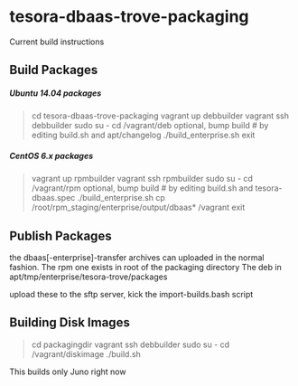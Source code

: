 tesora-dbaas-trove-packaging
============================

Current build instructions

Build Packages
--------------
##### Ubuntu 14.04 packages
> cd tesora-dbaas-trove-packaging
> vagrant up debbuilder
> vagrant ssh debbuilder
> sudo su -
> cd /vagrant/deb
	optional, bump build # by editing build.sh and apt/changelog
> ./build_enterprise.sh
> exit

##### CentOS 6.x packages
> vagrant up rpmbuilder
> vagrant ssh rpmbuilder
> sudo su -
> cd /vagrant/rpm
	optional, bump build # by editing build.sh and tesora-dbaas.spec
> ./build_enterprise.sh
> cp /root/rpm_staging/enterprise/output/dbaas* /vagrant
> exit

Publish Packages
----------------
the dbaas[-enterprise]-transfer archives can uploaded in the normal fashion.
The rpm one exists in root of the packaging directory
The deb in apt/tmp/enterprise/tesora-trove/packages

upload these to the sftp server, kick the import-builds.bash script


Building Disk Images
--------------------

> cd packagingdir
> vagrant ssh debbuilder
> sudo su -
> cd /vagrant/diskimage
> ./build.sh

This builds only Juno right now
